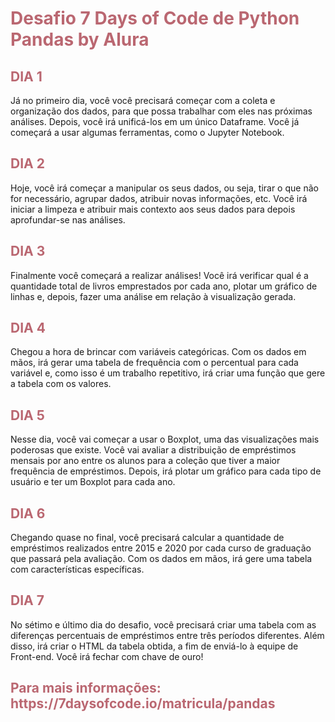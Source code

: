

<!-- Title -->
<h1 style="color: #ba6771;">
Desafio 7 Days of Code de Python Pandas by Alura
</h1>

<h2 style="color: #ba6771;">DIA 1</h2>
Já no primeiro dia, você você precisará começar com a coleta e organização dos dados, para que possa trabalhar com eles nas próximas análises. Depois, você irá unificá-los em um único Dataframe. Você já começará a usar algumas ferramentas, como o Jupyter Notebook.

<h2 style="color: #ba6771;">DIA 2</h2>
Hoje, você irá começar a manipular os seus dados, ou seja, tirar o que não for necessário, agrupar dados, atribuir novas informações, etc. Você irá iniciar a limpeza e atribuir mais contexto aos seus dados para depois aprofundar-se nas análises.

<h2 style="color: #ba6771;">DIA 3</h2>
Finalmente você começará a realizar análises! Você irá verificar qual é a quantidade total de livros emprestados por cada ano, plotar um gráfico de linhas e, depois, fazer uma análise em relação à visualização gerada.

<h2 style="color: #ba6771;">DIA 4</h2>
Chegou a hora de brincar com variáveis categóricas. Com os dados em mãos, irá gerar uma tabela de frequência com o percentual para cada variável e, como isso é um trabalho repetitivo, irá criar uma função que gere a tabela com os valores.

<h2 style="color: #ba6771;">DIA 5</h2>
Nesse dia, você vai começar a usar o Boxplot, uma das visualizações mais poderosas que existe. Você vai avaliar a distribuição de empréstimos mensais por ano entre os alunos para a coleção que tiver a maior frequência de empréstimos. Depois, irá plotar um gráfico para cada tipo de usuário e ter um Boxplot para cada ano.

<h2 style="color: #ba6771;">DIA 6</h2>
Chegando quase no final, você precisará calcular a quantidade de empréstimos realizados entre 2015 e 2020 por cada curso de graduação que passará pela avaliação. Com os dados em mãos, irá gere uma tabela com características específicas.

<h2 style="color: #ba6771;">DIA 7</h2>
No sétimo e último dia do desafio, você precisará criar uma tabela com as diferenças percentuais de empréstimos entre três períodos diferentes. Além disso, irá criar o HTML da tabela obtida, a fim de enviá-lo à equipe de Front-end. Você irá fechar com chave de ouro!


<h2 style="color: #ba6771;">Para mais informações: https://7daysofcode.io/matricula/pandas</h2>


